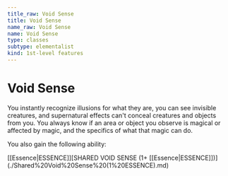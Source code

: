 ```yaml
---
title_raw: Void Sense
title: Void Sense
name_raw: Void Sense
name: Void Sense
type: classes
subtype: elementalist
kind: 1st-level features
---
```


# Void Sense

You instantly recognize illusions for what they are, you can see invisible creatures, and supernatural effects can't conceal creatures and objects from you. You always know if an area or object you observe is magical or affected by magic, and the specifics of what that magic can do.

You also gain the following ability:

[[Essence|ESSENCE]]\[SHARED VOID SENSE (1+ [[Essence|ESSENCE]])\](./Shared%20Void%20Sense%20(1%20ESSENCE).md)
